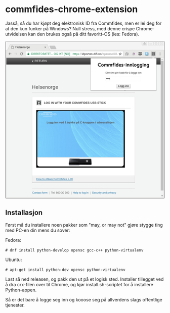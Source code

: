 commfides-chrome-extension
=====

Jasså, så du har kjøpt deg elektronisk ID fra Commfides, men er lei deg for at den kun funker på Windows? Null stress, med denne crispe Chrome-utvidelsen kan den brukes også på ditt favoritt-OS (les: Fedora).

![bilde](https://raw.githubusercontent.com/magnuswatn/commfides-chrome-extension/master/docs/bilde.png)


## Installasjon

Først må du installere noen pakker som "may, or may not" gjøre stygge ting med PC-en din mens du sover:

Fedora:

`# dnf install python-develop opensc gcc-c++ python-virtualenv` 

Ubuntu:

`# apt-get install python-dev opensc python-virtualenv` 

Last så ned releasen, og pakk den ut på et logisk sted. Installer tillegget ved å dra crx-filen over til Chrome, og kjør install.sh-scriptet for å installere Python-appen.

Så er det bare å logge seg inn og kooose seg på allverdens slags offentlige tjenester.
